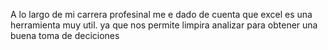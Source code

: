 A lo largo de mi carrera profesinal me e dado de cuenta que excel es una herramienta muy util.
ya que nos permite limpira analizar para obtener una buena toma de deciciones 

